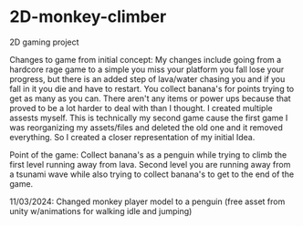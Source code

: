 # 2D-monkey-climber
 2D gaming project


Changes to game from initial concept:
My changes include going from a hardcore rage game to a simple you miss your platform you fall lose your progress, but there is an added step of lava/water chasing you and if you fall in it you die and have to restart. You collect banana's for points trying to get as many as you can. There aren't any items or power ups
because that proved to be a lot harder to deal with than I thought. I created multiple assests myself. This is technically my second game cause the first game I was reorganizing my assets/files and deleted the old one and it removed everything. So I created a closer representation of my initial Idea. 

Point of the game:
Collect banana's as a penguin while trying to climb the first level running away from lava. Second level you are running away from a tsunami wave while also trying to collect banana's to get to the end of the game.

11/03/2024: Changed monkey player model to a penguin (free asset from unity w/animations for walking idle and jumping)
